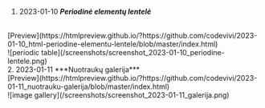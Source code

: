 1. 2023-01-10 ***Periodinė elementų lentelė***
<br>
[Preview](https://htmlpreview.github.io/?https://github.com/codevivi/2023-01-10_html-periodine-elementu-lentele/blob/master/index.html)
<br>
![periodic table](/screenshots/screenshot_2023-01-10_periodine-lentele.png)
<br>
2. 2023-01-11 ***Nuotraukų galerija***
<br>
[Preview](https://htmlpreview.github.io/?https://github.com/codevivi/2023-01-11_nuotrauku-galerija/blob/master/index.html)
<br>
![image gallery](/screenshots/screenshot_2023-01-11_galerija.png)
